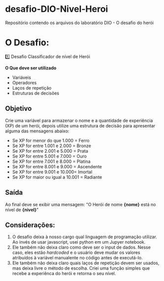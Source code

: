 # desafio-DIO-Nivel-Heroi
Repositório contendo os arquivos do laboratório DIO - O desafio do herói

# O Desafio:

1️⃣ Desafio Classificador de nível de Herói

**O Que deve ser utilizado**

- Variáveis
- Operadores
- Laços de repetição
- Estruturas de decisões

## Objetivo

Crie uma variável para armazenar o nome e a quantidade de experiência (XP) de um herói, depois utilize uma estrutura de decisão para apresentar alguma das mensagens abaixo:

- Se XP for menor do que 1.000 = Ferro
- Se XP for entre 1.001 e 2.000 = Bronze
- Se XP for entre 2.001 e 5.000 = Prata
- Se XP for entre 5.001 e 7.000 = Ouro
- Se XP for entre 7.001 e 8.000 = Platina
- Se XP for entre 8.001 e 9.000 = Ascendente
- Se XP for entre 9.001 e 10.000= Imortal
- Se XP for maior ou igual a 10.001 = Radiante

## Saída

Ao final deve se exibir uma mensagem:
"O Herói de nome **{nome}** está no nível de **{nivel}**"

## Considerações:

1. O desafio deixa à nosso cargo qual linguagem de programação utilizar. Ao invés de usar javascript, usei python em um Jupyer notebook.
2. Ele também não deixa claro como deve ser o input de dados. Nesse caso, eles estão _hardcoded_ e o usuário deve mudar os valores atribuídos à variável manualente no código antes de executá-lo.
3. Ele também não deixa claro quais laços de repetição devem ser usados, mas deixa livre o método de escolha. Criei uma função simples que recebe a experiênca do herói e retorna o seu nível.

